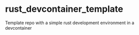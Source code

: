 # rust_devcontainer_template
Template repo with a simple rust development environment in a devcontainer
